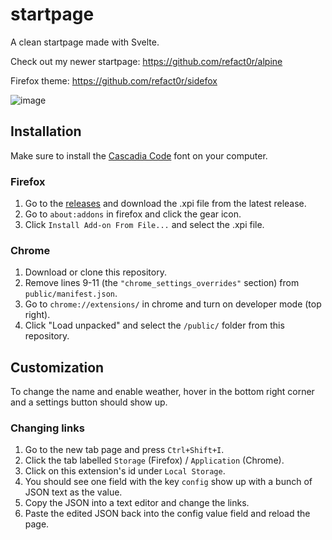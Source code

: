 # startpage

A clean startpage made with Svelte.

Check out my newer startpage: https://github.com/refact0r/alpine

Firefox theme: https://github.com/refact0r/sidefox

![image](https://user-images.githubusercontent.com/34758569/175662486-e08443d9-fda8-4898-ad12-dc6e0c1b0429.png)

## Installation

Make sure to install the [Cascadia Code](https://github.com/microsoft/cascadia-code) font on your computer.

### Firefox

1. Go to the [releases](https://github.com/refact0r/startpage/releases) and download the .xpi file from the latest release.
2. Go to `about:addons` in firefox and click the gear icon.
3. Click `Install Add-on From File...` and select the .xpi file.

### Chrome

1. Download or clone this repository.
2. Remove lines 9-11 (the `"chrome_settings_overrides"` section) from `public/manifest.json`.
2. Go to `chrome://extensions/` in chrome and turn on developer mode (top right).
3. Click "Load unpacked" and select the `/public/` folder from this repository.

## Customization

To change the name and enable weather, hover in the bottom right corner and a settings button should show up. 

### Changing links

1. Go to the new tab page and press `Ctrl+Shift+I`.
2. Click the tab labelled `Storage` (Firefox) / `Application` (Chrome).
3. Click on this extension's id under `Local Storage`.
4. You should see one field with the key `config` show up with a bunch of JSON text as the value.
5. Copy the JSON into a text editor and change the links.
6. Paste the edited JSON back into the config value field and reload the page.
